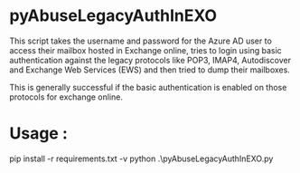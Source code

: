 # pyAbuseLegacyAuthInEXO

This script takes the username and password for the Azure AD user to access their mailbox hosted in Exchange online, tries to login using basic authentication against the legacy protocols like POP3, IMAP4, Autodiscover and Exchange Web Services (EWS) and then tried to dump their mailboxes.

This is generally successful if the basic authentication is enabled on those protocols for exchange online.

# Usage :
pip install -r requirements.txt -v
python .\pyAbuseLegacyAuthInEXO.py

